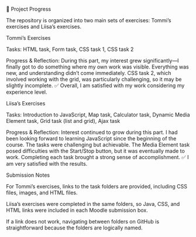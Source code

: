 📂 Project Progress

The repository is organized into two main sets of exercises: Tommi’s exercises and Liisa’s exercises.

Tommi’s Exercises

Tasks: HTML task, Form task, CSS task 1, CSS task 2

Progress & Reflection:
During this part, my interest grew significantly—I finally got to do something where my own work was visible. Everything was new, and understanding didn’t come immediately. CSS task 2, which involved working with the grid, was particularly challenging, so it may be slightly incomplete.
✅ Overall, I am satisfied with my work considering my experience level.

Liisa’s Exercises

Tasks: Introduction to JavaScript, Map task, Calculator task, Dynamic Media Element task, Grid task (list and grid), Ajax task

Progress & Reflection:
Interest continued to grow during this part. I had been looking forward to learning JavaScript since the beginning of the course. The tasks were challenging but achievable. The Media Element task posed difficulties with the Start/Stop button, but it was eventually made to work. Completing each task brought a strong sense of accomplishment.
✅ I am very satisfied with the results.

Submission Notes

For Tommi’s exercises, links to the task folders are provided, including CSS files, images, and HTML files.

Liisa’s exercises were completed in the same folders, so Java, CSS, and HTML links were included in each Moodle submission box.

If a link does not work, navigating between folders on GitHub is straightforward because the folders are logically named.
